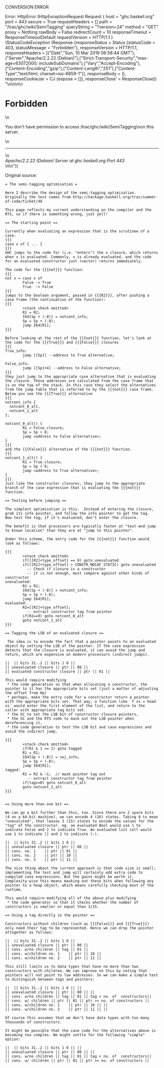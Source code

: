 CONVERSION ERROR

Error: HttpError (HttpExceptionRequest Request {
  host                 = "ghc.haskell.org"
  port                 = 443
  secure               = True
  requestHeaders       = []
  path                 = "/trac/ghc/wiki/SemiTagging"
  queryString          = "?version=24"
  method               = "GET"
  proxy                = Nothing
  rawBody              = False
  redirectCount        = 10
  responseTimeout      = ResponseTimeoutDefault
  requestVersion       = HTTP/1.1
}
 (StatusCodeException (Response {responseStatus = Status {statusCode = 403, statusMessage = "Forbidden"}, responseVersion = HTTP/1.1, responseHeaders = [("Date","Sun, 10 Mar 2019 06:58:44 GMT"),("Server","Apache/2.2.22 (Debian)"),("Strict-Transport-Security","max-age=63072000; includeSubDomains"),("Vary","Accept-Encoding"),("Content-Encoding","gzip"),("Content-Length","251"),("Content-Type","text/html; charset=iso-8859-1")], responseBody = (), responseCookieJar = CJ {expose = []}, responseClose' = ResponseClose}) "<!DOCTYPE HTML PUBLIC \"-//IETF//DTD HTML 2.0//EN\">\n<html><head>\n<title>403 Forbidden</title>\n</head><body>\n<h1>Forbidden</h1>\n<p>You don't have permission to access /trac/ghc/wiki/SemiTagging\non this server.</p>\n<hr>\n<address>Apache/2.2.22 (Debian) Server at ghc.haskell.org Port 443</address>\n</body></html>\n"))

Original source:

```trac
= The semi-tagging optimisation =

Here I describe the design of the semi-tagging optimisation. Originally the text comes from http://hackage.haskell.org/trac/summer-of-code/ticket/48

This page reflects my current understanding on the compiler and the RTS, so if there is something wrong, just yell!

== The starting point ==

Currently when evaluating an expression that is the scrutinee of a case:
{{{
case x of { ... }
}}}
GHC jumps to the code for (i.e. "enters") the x closure, which returns when x is evaluated. Commonly, x is already evaluated, and the code for an evaluated constructor just (vector) returns immediately.

The code for the {{{not}}} function:
{{{
not x = case x of
        False -> True
        True  -> False
}}}
jumps to the boolean argument, passed in {{{R2}}}, after pushing a case frame (the continuation of the function):
{{{
        <stack check omitted>
        R1 = R2;
        I64[Sp + (-8)] = notcont_info;
        Sp = Sp + (-8);
        jump I64[R1];
}}}

Before looking at the rest of the {{{not}}} function, let's look at the code for the {{{True}}} and {{{False}}} closures
{{{
True_info:
        jump [[Sp]] --address to True alternative;

False_info:
        jump [[Sp]+4] --address to False alternative;
}}}
they just jump to the appropriate case alternative that is evaluating the closure. These addresses are calculated from the case frame that is on the top of the stack. In this case they select the alternatives from the jump table that is referred to by the {{{not}}} case frame. Below you see the {{{True}}} alternative
{{{
notcont_info {
  notcont_0_alt,
  notcont_1_alt
};

notcont_0_alt() {
        R1 = False_closure;
        Sp = Sp + 8;
        jump <address to False alternative>;
}
}}}
and the {{{False}}} alternative of the {{{not}}} function.
{{{
notcont_1_alt() {
        R1 = True_closure;
        Sp = Sp + 8;
        jump <address to True alternative>;
}
}}}
Just like the constructor closures, they jump to the appropriate branch of the case expression that is evaluating the {{{not}}} function.

== Testing before jumping ==

The simplest optimisation is this.  Instead of entering the closure, grab its info pointer, and follow the info pointer to get the tag.  Now test the tag; if it's evaluated, don't enter the closure.  

The benefit is that processors are typically faster at "test-and-jump to known location" than they are at "jump to this pointer".

Under this scheme, the entry code for the {{{not}}} function would look as follows:

{{{
        <stack check omitted>
        if([[R2]+type_offset] == 0) goto unevaluated
        if([[R2]+type_offset] > CONSTR_NOCAF_STATIC) goto unevaluated
          -- Check if closure is a constructor
          -- it is not enough, must compare against other kinds of constructor
unevaluated:
        R1 = R2;
        I64[Sp + (-8)] = notcont_info;
        Sp = Sp + (-8);
        jump I64[R1];
evaluated:
        R2=[[R2]+type_offset];
          -- extract constructor tag from pointer
        if(R2==0) goto notcont_0_alt
        goto notcont_1_alt
}}}

== Tagging the LSB of an evaluated closure ==

 The idea is to encode the fact that a pointer points to an evaluated object by setting the LSB of the pointer. If the case expression detects that the closure is evaluated, it can avoid the jump and return, which are expensive on modern processors (indirect jumps).

||  || bits 31..2 || bits 1 0 ||
|| unevaluated closure || ptr || 00 ||
|| evaluated constructor closure || ptr || 01 ||

This would require modifying
 * the code generation so that when allocating a constructor, the pointer to it has the appropriate bits set (just a matter of adjusting the offset from Hp)
 * perhaps, make the entry code for a constructor return a pointer with the appropriate bits set. That way, a function like `f xs = head xs` would enter the first element of the list, and return to the caller with appropriate tag bits set.
 * the GC to set the LSB bit of constructor closure pointers,
 * the GC and the RTS code to mask out the LSB pointer when dereferencing it,
 * the code generation to test the LSB bit and case expressions and avoid the indirect jump.

{{{
        <stack check omitted>
        if(R2 & 1 == 1) goto tagged
        R1 = R2;
        I64[Sp + (-8)] = sej_info;
        Sp = Sp + (-8);
        jump I64[R1];
tagged:
        R1 = R2 & ~1;  // mask pointer tag out
          -- extract constructor tag from pointer
        if(tag==0) goto notcont_0_alt
        goto notcont_1_alt
}}}


== Using more than one bit ==

We can go a bit further than this, too. Since there are 2 spare bits (4 on a 64-bit machine), we can encode 4 (16) states. Taking 0 to mean "unevaluted", that leaves 3 (15) states to encode the values for the "tag" of the constructor. eg. an evaluated Bool would use 1 to indicate False and 2 to indicate True. An evaluated list cell would use 1 to indicate [] and 2 to indicate (:).

||  || bits 31..2 || bits 1 0 ||
|| unevaluated closure || ptr || 00 ||
|| cons. no. 1    || ptr || 01 ||
|| cons. no. 2    || ptr || 10 ||
|| cons. no. 3    || ptr || 11 ||

The nice thing about the current approach is that code size is small; implementing the test and jump will certainly add extra code to compiled case expressions. But the gains might be worth it. Complexity-wise this means masking out these bits when following any pointer to a heap object, which means carefully checking most of the runtime.

This would require modifying all of the above plus modifying
 * the code generator so that it checks whether the number of constructors is smaller or equal than 3/15.

== Using a tag directly in the pointer ==

Constructors without children (such as {{{False}}} and {{{True}}}) only need their tag to be represented. Hence we can drop the pointer altogether as follows:

||  || bits 31..2 || bits 1 0 ||
|| unevaluated closure || ptr || 00 ||
|| cons. w/no children || tag || 01 ||
|| cons. w/children no. 1    || ptr || 10 ||
|| cons. w/children no. 2    || ptr || 11 ||

This still limits us to data types that have no more than two constructors with children. We can improve on this by noting that pointers will not point to low addresses. So we can make a simple test to distinguish between tags and pointers:

||  || bits 31..2 || bits 1 0 || ||
|| unevaluated closure || ptr || 00 || ||
|| cons. w/no children || tag || 01 || tag < no. of  constructors||
|| cons. w/ children || ptr || 01 || ptr >= no. of constructors ||
|| cons. w/children no. 1    || ptr || 10 || ||
|| cons. w/children no. 2    || ptr || 11 || ||

Of course this assumes that we don't have data types with too many thousands of constructors.

It might be possible that the case code for the alternatives above is becoming too complex. We might settle for the following "simple" option:

||  || bits 31..2 || bits 1 0 || ||
|| unevaluated closure || ptr || 00 || ||
|| cons. w/no children || tag || 01 || tag < no. of  constructors||
|| cons. w/ children || ptr || 01 || ptr >= no. of constructors ||

```
